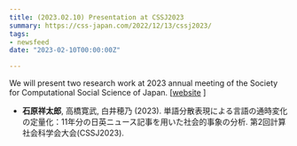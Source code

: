 ```yaml
---
title: (2023.02.10) Presentation at CSSJ2023
summary: https://css-japan.com/2022/12/13/cssj2023/
tags:
- newsfeed
date: "2023-02-10T00:00:00Z"

---
```


We will present two research work at 2023 annual meeting of the Society for Computational Social Science of Japan. [[website](https://css-japan.com/2022/12/13/cssj2023/) ]

- **石原祥太郎**, 高橋寛武, 白井穂乃 (2023). 単語分散表現による言語の通時変化の定量化：11年分の日英ニュース記事を用いた社会的事象の分析. 第2回計算社会科学会大会(CSSJ2023).
